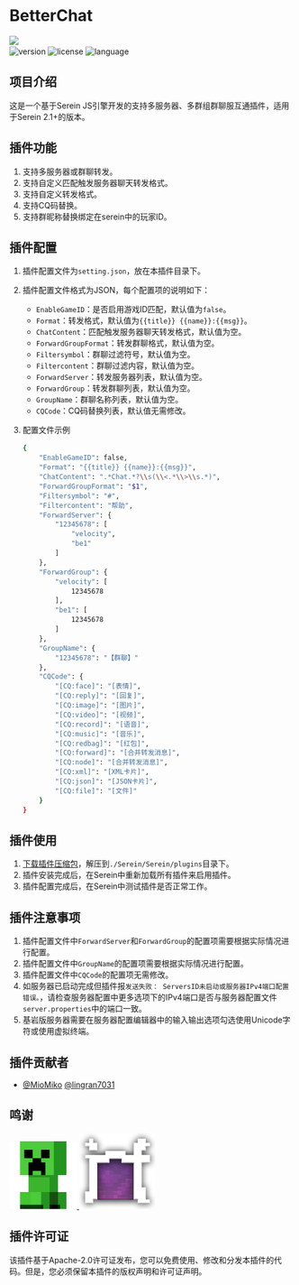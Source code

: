  # BetterChat
<img src="https://count.getloli.com/@BetterChat?name=BetterChat&theme=minecraft&padding=7&offset=0&align=top&scale=1&pixelated=1&darkmode=auto">

<div>
    <img src="https://img.shields.io/badge/version-1.0.1-blue.svg" alt="version">
    <img src="https://img.shields.io/badge/license-Apache--2.0-green.svg" alt="license">
    <img src="https://img.shields.io/badge/language-JavaScript-orange.svg" 
alt="language">
</div>

## 项目介绍
这是一个基于Serein JS引擎开发的支持多服务器、多群组群聊服互通插件，适用于Serein 2.1+的版本。
## 插件功能
1. 支持多服务器或群聊转发。
2. 支持自定义匹配触发服务器聊天转发格式。
3. 支持自定义转发格式。
4. 支持CQ码替换。
5. 支持群昵称替换绑定在serein中的玩家ID。

## 插件配置
1. 插件配置文件为`setting.json`，放在本插件目录下。
2. 插件配置文件格式为JSON，每个配置项的说明如下：
    - `EnableGameID`：是否启用游戏ID匹配，默认值为`false`。
    - `Format`：转发格式，默认值为`{{title}} {{name}}:{{msg}}`。
    - `ChatContent`：匹配触发服务器聊天转发格式，默认值为空。
    - `ForwardGroupFormat`：转发群聊格式，默认值为空。
    - `Filtersymbol`：群聊过滤符号，默认值为空。
    - `Filtercontent`：群聊过滤内容，默认值为空。
    - `ForwardServer`：转发服务器列表，默认值为空。
    - `ForwardGroup`：转发群聊列表，默认值为空。
    - `GroupName`：群聊名称列表，默认值为空。
    - `CQCode`：CQ码替换列表，默认值无需修改。

3. 配置文件示例
    ``` bash
    {
        "EnableGameID": false,
        "Format": "{{title}} {{name}}:{{msg}}",
        "ChatContent": ".*Chat.*?\\s(\\<.*\\>\\s.*)",
        "ForwardGroupFormat": "$1",
        "Filtersymbol": "#",
        "Filtercontent": "帮助",
        "ForwardServer": {
            "12345678": [
                "velocity",
                "be1"
            ]
        },
        "ForwardGroup": {
            "velocity": [
                12345678
            ],
            "be1": [
                12345678
            ]
        },
        "GroupName": {
            "12345678": "【群聊】"
        },
        "CQCode": {
            "[CQ:face]": "[表情]",
            "[CQ:reply]": "[回复]",
            "[CQ:image]": "[图片]",
            "[CQ:video]": "[视频]",
            "[CQ:record]": "[语音]",
            "[CQ:music]": "[音乐]",
            "[CQ:redbag]": "[红包]",
            "[CQ:forward]": "[合并转发消息]",
            "[CQ:node]": "[合并转发消息]",
            "[CQ:xml]": "[XML卡片]",
            "[CQ:json]": "[JSON卡片]",
            "[CQ:file]": "[文件]"
        }
    }
    ```

## 插件使用
1. [下载插件压缩包](https://github.com/inf-mc/BetterChat/releases)，解压到`./Serein/Serein/plugins`目录下。
2. 插件安装完成后，在Serein中重新加载所有插件来启用插件。
2. 插件配置完成后，在Serein中测试插件是否正常工作。
 
## 插件注意事项
1. 插件配置文件中`ForwardServer`和`ForwardGroup`的配置项需要根据实际情况进行配置。
2. 插件配置文件中`GroupName`的配置项需要根据实际情况进行配置。
3. 插件配置文件中`CQCode`的配置项无需修改。
4. 如服务器已启动完成但插件报`发送失败： ServersID未启动或服务器IPv4端口配置错误。`，请检查服务器配置中更多选项下的IPv4端口是否与服务器配置文件`server.properties`中的端口一致。
5. 基岩版服务器需要在服务器配置编辑器中的输入输出选项勾选使用Unicode字符或使用虚拟终端。

## 插件贡献者
- [@MioMiko](https://github.com/MioMiko)  [@lingran7031](https://github.com/lingran7031)

## 鸣谢
<div>
    <div>
        <a href="https://sereindev.github.io/">
            <img src="./resources/serein.png" width="120" alt="logo">
        </a>
        <a href="https://wiki.infinf.info/">
            <img src="./resources/inf-logo-x135.png" alt="logo">
        </a>
    </div>
</div>

## 插件许可证
该插件基于Apache-2.0许可证发布，您可以免费使用、修改和分发本插件的代码。但是，您必须保留本插件的版权声明和许可证声明。
